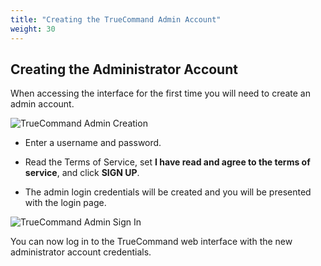```yaml
---
title: "Creating the TrueCommand Admin Account"
weight: 30
---
```



## Creating the Administrator Account

When accessing the interface for the first time you will need to create an admin account. 

![TrueCommand Admin Creation](/images/TrueCommand/2.0/FirstLogin.png "TrueCommand Admin Creation")

* Enter a username and password.

*  Read the Terms of Service, set **I have read and agree to the terms of service**, and click **SIGN UP**.

* The admin login credentials will be created and you will be presented with the login page.

![TrueCommand Admin Sign In](/images/TrueCommand/1.3/LoginAdmin.png "TrueCommand Admin Sign In")

You can now log in to the TrueCommand web interface with the new administrator account credentials.